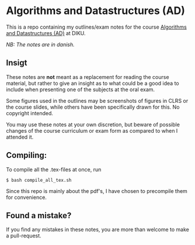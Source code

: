 # Algorithms and Datastructures (AD)
This is a repo containing my outlines/exam notes for the course [Algorithms and Datastructures (AD)](https://kurser.ku.dk/course/ndaa04010u) at DIKU.

*NB: The notes are in danish.*

## Insigt
These notes are **not** meant as a replacement for reading the course material, but rather to give an insight as to what could be a good idea to include when presenting one of the subjects at the oral exam.

Some figures used in the outlines may be screenshots of figures in CLRS or the course slides, while others have been specifically drawn for this. No copyright intended.

You may use these notes at your own discretion, but beware of possible changes of the course curriculum or exam form as compared to when I attended it.


## Compiling:
To compile all the .tex-files at once, run

```
$ bash compile_all_tex.sh
```

Since this repo is mainly about the pdf's, I have chosen to precompile them for convenience.

## Found a mistake?
If you find any mistakes in these notes, you are more than welcome to make a pull-request.